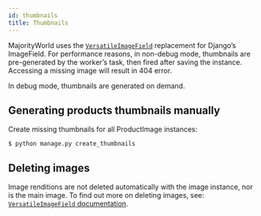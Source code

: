 ```yaml
---
id: thumbnails
title: Thumbnails
---
```


MajorityWorld uses the [`VersatileImageField`](https://github.com/respondcreate/django-versatileimagefield) replacement for Django’s ImageField. For performance reasons, in non-debug mode, thumbnails are pre-generated by the worker’s task, then fired after saving the instance. 
Accessing a missing image will result in 404 error.

In debug mode, thumbnails are generated on demand.


## Generating products thumbnails manually

Create missing thumbnails for all ProductImage instances:

```console
$ python manage.py create_thumbnails
```


## Deleting images

Image renditions are not deleted automatically with the image instance, nor is the main image. 
To find out more on deleting images, see: [`VersatileImageField` documentation](https://django-versatileimagefield.readthedocs.io/en/latest/deleting_created_images.html).